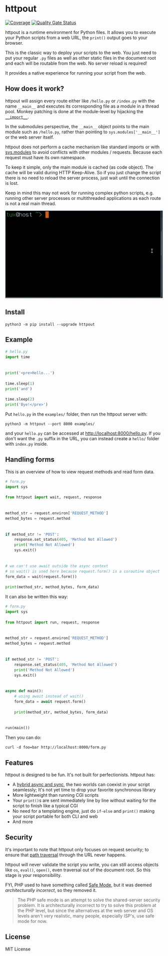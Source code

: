 # httpout
[![Coverage](https://sonarcloud.io/api/project_badges/measure?project=nggit_httpout&metric=coverage)](https://sonarcloud.io/summary/new_code?id=nggit_httpout)
[![Quality Gate Status](https://sonarcloud.io/api/project_badges/measure?project=nggit_httpout&metric=alert_status)](https://sonarcloud.io/summary/new_code?id=nggit_httpout)

httpout is a runtime environment for Python files. It allows you to execute your Python scripts from a web URL, the `print()` output goes to your browser.

This is the classic way to deploy your scripts to the web.
You just need to put your regular `.py` files as well as other static files in the document root and each will be routable from the web. No server reload is required!

It provides a native experience for running your script from the web.

## How does it work?
httpout will assign every route either like `/hello.py` or `/index.py` with the name `__main__` and executes its corresponding file as a module in a thread pool.
Monkey patching is done at the module-level by hijacking the [`__import__`](https://docs.python.org/3/library/functions.html#import__).

In the submodules perspective, the `__main__` object points to the main module such as `/hello.py`, rather than pointing to `sys.modules['__main__']` or the web server itself.

httpout does not perform a cache mechanism like standard imports or with [sys.modules](https://docs.python.org/3/library/sys.html#sys.modules) to avoid conflicts with other modules / requests. Because each request must have its own namespace.

To keep it simple, only the main module is cached (as code object).
The cache will be valid during HTTP Keep-Alive.
So if you just change the script there is no need to reload the server process, just wait until the connection is lost.

Keep in mind this may not work for running complex python scripts,
e.g. running other server processes or multithreaded applications as each route is not a real main thread.

![httpout](https://raw.githubusercontent.com/nggit/httpout/main/examples/static/hello.gif)

## Install
```
python3 -m pip install --upgrade httpout
```

## Example
```python
# hello.py
import time


print('<pre>Hello...')

time.sleep(1)
print('and')

time.sleep(2)
print('Bye!</pre>')
```

Put `hello.py` in the `examples/` folder, then run the httpout server with:
```
python3 -m httpout --port 8000 examples/
```

and your `hello.py` can be accessed at [http://localhost:8000/hello.py](http://localhost:8000/hello.py).
If you don't want the `.py` suffix in the URL, you can instead create a `hello/` folder with `index.py` inside.

## Handling forms
This is an overview of how to view request methods and read form data.

```python
# form.py
import sys

from httpout import wait, request, response


method_str = request.environ['REQUEST_METHOD']
method_bytes = request.method


if method_str != 'POST':
    response.set_status(405, 'Method Not Allowed')
    print('Method Not Allowed')
    sys.exit()


# we can't use await outside the async context
# so wait() is used here because request.form() is a coroutine object
form_data = wait(request.form())

print(method_str, method_bytes, form_data)
```

It can also be written this way:
```python
# form.py
import sys

from httpout import run, request, response


method_str = request.environ['REQUEST_METHOD']
method_bytes = request.method


if method_str != 'POST':
    response.set_status(405, 'Method Not Allowed')
    print('Method Not Allowed')
    sys.exit()


async def main():
    # using await instead of wait()
    form_data = await request.form()

    print(method_str, method_bytes, form_data)


run(main())
```

Then you can do:
```
curl -d foo=bar http://localhost:8000/form.py
```

## Features
httpout is designed to be fun. It's not built for perfectionists. httpout has:
- A [hybrid async and sync](https://httpout.github.io/hybrid.html), the two worlds can coexist in your script seamlessly; It's not yet time to drop your favorite synchronous library
- More lightweight than running CGI scripts
- Your `print()`s are sent immediately line by line without waiting for the script to finish like a typical CGI
- No need for a templating engine, just do `if-else` and `print()` making your script portable for both CLI and web
- And more

## Security
It's important to note that httpout only focuses on request security;
to ensure that [path traversal](https://en.wikipedia.org/wiki/Directory_traversal_attack) through the URL never happens.

httpout will never validate the script you write,
you can still access objects like `os`, `eval()`, `open()`, even traversal out of the document root.
So this stage is your responsibility.

FYI, PHP used to have something called [Safe Mode](https://web.archive.org/web/20201014032613/https://www.php.net/manual/en/features.safe-mode.php), but it was deemed *architecturally incorrect*, so they removed it.

> The PHP safe mode is an attempt to solve the shared-server security problem.
> It is architecturally incorrect to try to solve this problem at the PHP level,
> but since the alternatives at the web server and OS levels aren't very realistic,
> many people, especially ISP's, use safe mode for now.

## License
MIT License
